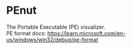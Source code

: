 # PEnut
The Portable Executable (PE) visualizer.
<br/>
PE format docs: https://learn.microsoft.com/en-us/windows/win32/debug/pe-format

